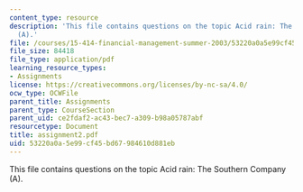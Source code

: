 ```yaml
---
content_type: resource
description: 'This file contains questions on the topic Acid rain: The Southern Company
  (A).'
file: /courses/15-414-financial-management-summer-2003/53220a0a5e99cf45bd67984610d881eb_assignment2.pdf
file_size: 84418
file_type: application/pdf
learning_resource_types:
- Assignments
license: https://creativecommons.org/licenses/by-nc-sa/4.0/
ocw_type: OCWFile
parent_title: Assignments
parent_type: CourseSection
parent_uid: ce2fdaf2-ac43-bec7-a309-b98a05787abf
resourcetype: Document
title: assignment2.pdf
uid: 53220a0a-5e99-cf45-bd67-984610d881eb
---
```

This file contains questions on the topic Acid rain: The Southern Company (A).